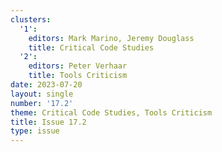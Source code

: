 ```yaml
---
clusters:
  '1':
    editors: Mark Marino, Jeremy Douglass
    title: Critical Code Studies
  '2':
    editors: Peter Verhaar
    title: Tools Criticism
date: 2023-07-20
layout: single
number: '17.2'
theme: Critical Code Studies, Tools Criticism
title: Issue 17.2
type: issue
---
```


